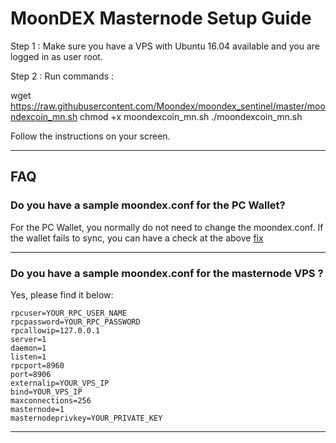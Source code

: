 # MoonDEX Masternode Setup Guide

Step 1 : Make sure you have a VPS with Ubuntu 16.04 available and you are logged in as user root.

Step 2 : Run commands :

wget https://raw.githubusercontent.com/Moondex/moondex_sentinel/master/moondexcoin_mn.sh
chmod +x moondexcoin_mn.sh
./moondexcoin_mn.sh 

Follow the instructions on your screen.

---
## FAQ

### Do you have a sample moondex.conf for the PC Wallet?

For the PC Wallet, you normally do not need to change the moondex.conf. If the wallet fails to sync, you can have a check at the above [fix](#what-should-i-do-if-i-get-no-block-source-available-error-from-my-wallet)

---
### Do you have a sample moondex.conf for the masternode VPS ?

Yes, please find it below:

```
rpcuser=YOUR_RPC_USER_NAME
rpcpassword=YOUR_RPC_PASSWORD
rpcallowip=127.0.0.1
server=1
daemon=1
listen=1
rpcport=8960
port=8906
externalip=YOUR_VPS_IP
bind=YOUR_VPS_IP
maxconnections=256
masternode=1
masternodeprivkey=YOUR_PRIVATE_KEY
```
---
